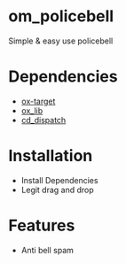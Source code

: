 # om_policebell
Simple & easy use policebell

# Dependencies
- [ox-target](https://github.com/overextended/ox_target/releases/tag/v1.12.0)
- [ox_lib](https://github.com/overextended/ox_lib/releases)
- [cd_dispatch](https://codesign.pro/package/4206357)

# Installation
- Install Dependencies
- Legit drag and drop

# Features
- Anti bell spam
